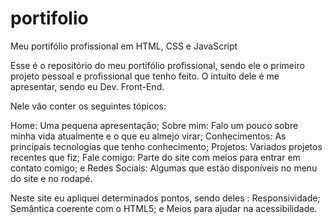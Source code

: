 # portifolio
Meu portifólio profissional em HTML, CSS e JavaScript

Esse é o repositório do meu portifólio profissional, sendo ele o primeiro projeto pessoal e profissional que tenho feito.
O intuito dele é me apresentar, sendo eu Dev. Front-End.

Nele vão conter os seguintes tópicos:

  Home: Uma pequena apresentação;
  Sobre mim: Falo um pouco sobre minha vida atualmente e o que eu almejo virar;
  Conhecimentos: As principais tecnologias que tenho conhecimento;
  Projetos: Variados projetos recentes que fiz;
  Fale comigo: Parte do site com meios para entrar em contato comigo; e
  Redes Sociais: Algumas que estão disponíveis no menu do site e no rodapé.
  
  
Neste site eu apliquei determinados pontos, sendo deles :
  Responsividade;
  Semântica coerente com o HTML5; e
  Meios para ajudar na acessibilidade.
